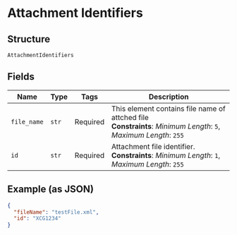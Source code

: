 
# Attachment Identifiers

## Structure

`AttachmentIdentifiers`

## Fields

| Name | Type | Tags | Description |
|  --- | --- | --- | --- |
| `file_name` | `str` | Required | This element contains file name of attched file<br>**Constraints**: *Minimum Length*: `5`, *Maximum Length*: `255` |
| `id` | `str` | Required | Attachment file identifier.<br>**Constraints**: *Minimum Length*: `1`, *Maximum Length*: `255` |

## Example (as JSON)

```json
{
  "fileName": "testFile.xml",
  "id": "XCG1234"
}
```

